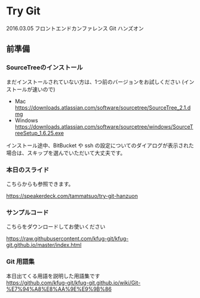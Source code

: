 # Try Git

2016.03.05 フロントエンドカンファレンス Git ハンズオン

## 前準備

### SourceTreeのインストール

まだインストールされていない方は、1つ前のバージョンをお試しください (インストールが速いので)

- Mac  
https://downloads.atlassian.com/software/sourcetree/SourceTree_2.1.dmg
- Windows  
https://downloads.atlassian.com/software/sourcetree/windows/SourceTreeSetup_1.6.25.exe

インストール途中、BitBucket や ssh の設定についてのダイアログが表示された場合は、スキップを選んでいただいて大丈夫です。

### 本日のスライド

こちらからも参照できます。

https://speakerdeck.com/tammatsuo/try-git-hanzuon

### サンプルコード

こちらをダウンロードしてお使いください

https://raw.githubusercontent.com/kfug-git/kfug-git.github.io/master/index.html

### Git 用語集

本日出てくる用語を説明した用語集です  
https://github.com/kfug-git/kfug-git.github.io/wiki/Git-%E7%94%A8%E8%AA%9E%E9%9B%86
